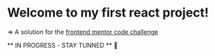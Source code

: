 # Welcome to my first react project!

=> A solution for the [frontend mentor code challenge](https://www.frontendmentor.io/challenges/notifications-page-DqK5QAmKbC)

** IN PROGRESS - STAY TUNNED ** 🚀
